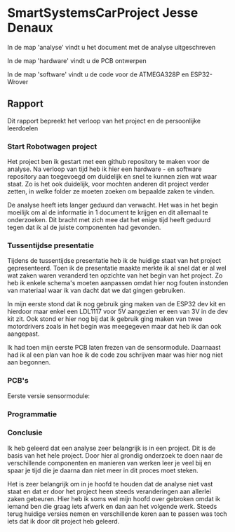 # SmartSystemsCarProject Jesse Denaux

In de map 'analyse' vindt u het document met de analyse uitgeschreven

In de map 'hardware' vindt u de PCB ontwerpen

In de map 'software' vindt u de code voor de ATMEGA328P en ESP32-Wrover


## Rapport

Dit rapport bepreekt het verloop van het project en de persoonlijke leerdoelen

### Start Robotwagen project

Het project ben ik gestart met een github repository te maken voor de analyse. Na verloop van tijd heb ik hier een hardware - en software repository aan toegevoegd om duidelijk en snel te kunnen zien wat waar staat. Zo is het ook duidelijk, voor mochten anderen dit project verder zetten, in welke folder ze moeten zoeken om bepaalde zaken te vinden. 

De analyse heeft iets langer geduurd dan verwacht. Het was in het begin moeilijk om al de informatie in 1 document te krijgen en dit allemaal te onderzoeken. Dit bracht met zich mee dat het enige tijd heeft geduurd tegen dat ik al de juiste componenten had gevonden. 


### Tussentijdse presentatie

Tijdens de tussentijdse presentatie heb ik de huidige staat van het project gepresenteerd. Toen ik de presentatie maakte merkte ik al snel dat er al wel wat zaken waren veranderd ten opzichte van het begin van het project. Zo heb ik enkele schema's moeten aanpassen omdat hier nog fouten instonden van materiaal waar ik van dacht dat we dat gingen gebruiken. 

In mijn eerste stond dat ik nog gebruik ging maken van de ESP32 dev kit en hierdoor maar enkel een LDL1117 voor 5V aangezien er een van 3V in de dev kit zit. Ook stond er hier nog bij dat ik gebruik ging maken van twee motordrivers zoals in het begin was meegegeven maar dat heb ik dan ook aangepast. 

Ik had toen mijn eerste PCB laten frezen van de sensormodule. Daarnaast had ik al een plan van hoe ik de code zou schrijven maar was hier nog niet aan begonnen. 

### PCB's 

Eerste versie sensormodule:




### Programmatie 

### Conclusie

Ik heb geleerd dat een analyse zeer belangrijk is in een project. Dit is de basis van het hele project. Door hier al grondig onderzoek te doen naar de verschillende componenten en manieren van werken leer je veel bij en spaar je tijd die je daarna dan niet meer in dit proces moet steken. 

Het is zeer belangrijk om in je hoofd te houden dat de analyse niet vast staat en dat er door het project heen steeds veranderingen aan allerlei zaken gebeuren. Hier heb ik soms wel mijn hoofd over gebroken omdat ik iemand ben die graag iets afwerk en dan aan het volgende werk. Steeds terug huidige versies nemen en verschillende keren aan te passen was toch iets dat ik door dit project heb geleerd. 

